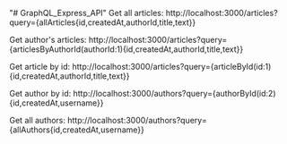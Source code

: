 "# GraphQL_Express_API" 
Get all articles:
http://localhost:3000/articles?query={allArticles{id,createdAt,authorId,title,text}}

Get author's articles:
http://localhost:3000/articles?query={articlesByAuthorId(authorId:1){id,createdAt,authorId,title,text}}

Get article by id:
http://localhost:3000/articles?query={articleById(id:1){id,createdAt,authorId,title,text}}

Get author by id:
http://localhost:3000/authors?query={authorById(id:2){id,createdAt,username}}

Get all authors:
http://localhost:3000/authors?query={allAuthors{id,createdAt,username}}